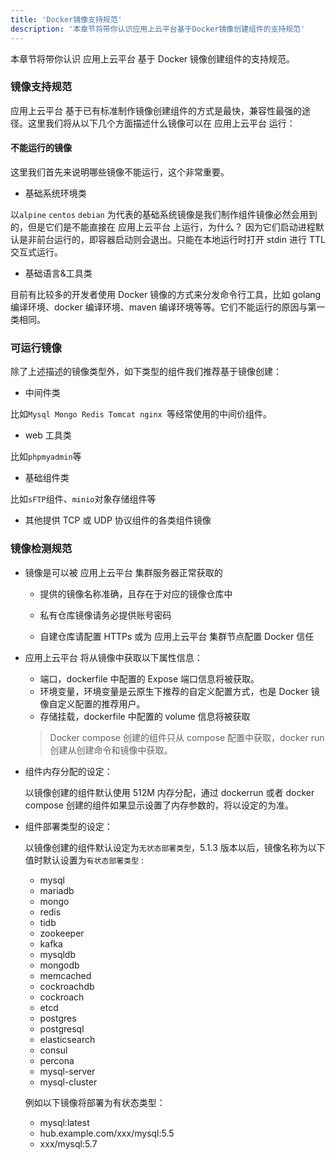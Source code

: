 ```yaml
---
title: 'Docker镜像支持规范'
description: '本章节将带你认识应用上云平台基于Docker镜像创建组件的支持规范'
---
```


本章节将带你认识 应用上云平台 基于 Docker 镜像创建组件的支持规范。

### 镜像支持规范

应用上云平台 基于已有标准制作镜像创建组件的方式是最快，兼容性最强的途径。这里我们将从以下几个方面描述什么镜像可以在 应用上云平台 运行：

#### 不能运行的镜像

这里我们首先来说明哪些镜像不能运行，这个非常重要。

- 基础系统环境类

以`alpine` `centos` `debian` 为代表的基础系统镜像是我们制作组件镜像必然会用到的，但是它们是不能直接在 应用上云平台 上运行，为什么？ 因为它们启动进程默认是非前台运行的，即容器启动则会退出。只能在本地运行时打开 stdin 进行 TTL 交互式运行。

- 基础语言&工具类

目前有比较多的开发者使用 Docker 镜像的方式来分发命令行工具，比如 golang 编译环境、docker 编译环境、maven 编译环境等等。它们不能运行的原因与第一类相同。

### 可运行镜像

除了上述描述的镜像类型外，如下类型的组件我们推荐基于镜像创建：

- 中间件类

比如`Mysql Mongo Redis Tomcat nginx `等经常使用的中间价组件。

- web 工具类

比如`phpmyadmin`等

- 基础组件类

比如`sFTP`组件、`minio`对象存储组件等

- 其他提供 TCP 或 UDP 协议组件的各类组件镜像

### 镜像检测规范

- 镜像是可以被 应用上云平台 集群服务器正常获取的

  - 提供的镜像名称准确，且存在于对应的镜像仓库中

  - 私有仓库镜像请务必提供账号密码
  - 自建仓库请配置 HTTPs 或为 应用上云平台 集群节点配置 Docker 信任

- 应用上云平台 将从镜像中获取以下属性信息：

  - 端口，dockerfile 中配置的 Expose 端口信息将被获取。
  - 环境变量，环境变量是云原生下推荐的自定义配置方式，也是 Docker 镜像自定义配置的推荐用户。
  - 存储挂载，dockerfile 中配置的 volume 信息将被获取

  > Docker compose 创建的组件只从 compose 配置中获取，docker run 创建从创建命令和镜像中获取。

- 组件内存分配的设定：

  以镜像创建的组件默认使用 512M 内存分配，通过 dockerrun 或者 docker compose 创建的组件如果显示设置了内存参数的，将以设定的为准。

- 组件部署类型的设定：

  以镜像创建的组件默认设定为`无状态部署类型`，5.1.3 版本以后，镜像名称为以下值时默认设置为`有状态部署类型` :

  - mysql
  - mariadb
  - mongo
  - redis
  - tidb
  - zookeeper
  - kafka
  - mysqldb
  - mongodb
  - memcached
  - cockroachdb
  - cockroach
  - etcd
  - postgres
  - postgresql
  - elasticsearch
  - consul
  - percona
  - mysql-server
  - mysql-cluster

  例如以下镜像将部署为有状态类型：

  - mysql:latest
  - hub.example.com/xxx/mysql:5.5
  - xxx/mysql:5.7
